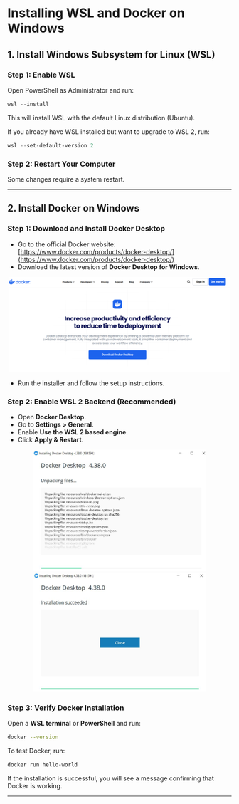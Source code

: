 # Installing WSL and Docker on Windows

## 1. Install Windows Subsystem for Linux (WSL)

### Step 1: Enable WSL
Open PowerShell as Administrator and run:
```powershell
wsl --install
```
This will install WSL with the default Linux distribution (Ubuntu).

If you already have WSL installed but want to upgrade to WSL 2, run:
```powershell
wsl --set-default-version 2
```

### Step 2: Restart Your Computer
Some changes require a system restart.

---

## 2. Install Docker on Windows

### Step 1: Download and Install Docker Desktop
- Go to the official Docker website: [https://www.docker.com/products/docker-desktop/](https://www.docker.com/products/docker-desktop/)
- Download the latest version of **Docker Desktop for Windows**.

<p align="center">
  <img src='https://github.com/chiaramaccani/Scientific_Computing_for_Physics_Students/blob/main/task01/images/Docker01.png?raw=true' alt='Docker Image 1' style='width:500px;'/>
</p>

- Run the installer and follow the setup instructions.

### Step 2: Enable WSL 2 Backend (Recommended)
- Open **Docker Desktop**.
- Go to **Settings > General**.
- Enable **Use the WSL 2 based engine**.
- Click **Apply & Restart**.

<p align="center">
  <img src='https://github.com/chiaramaccani/Scientific_Computing_for_Physics_Students/blob/main/task01/images/Docker02.JPG?raw=true' alt='Docker Image 2' style='width:390px;'/>
  <img src='https://github.com/chiaramaccani/Scientific_Computing_for_Physics_Students/blob/main/task01/images/Docker03.JPG?raw=true' alt='Docker Image 3' style='width:390px;'/>
</p>

### Step 3: Verify Docker Installation
Open a **WSL terminal** or **PowerShell** and run:
```sh
docker --version
```
To test Docker, run:
```sh
docker run hello-world
```
If the installation is successful, you will see a message confirming that Docker is working.

---
